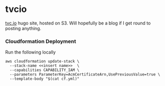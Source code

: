 # tvcio

[tvc.io](https://tvc.io) hugo site, hosted on S3.
Will hopefully be a blog if I get round to posting anything.


### Cloudformation Deployment

Run the following locally

```
aws cloudformation update-stack \
  --stack-name <<insert name>>  \
  --capabilities CAPABILITY_IAM \
  --parameters ParameterKey=AcmCertificateArn,UsePreviousValue=true \
  --template-body "$(cat cf.yml)"
```